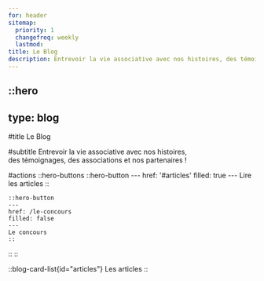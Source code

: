 ```yaml
---
for: header
sitemap:
  priority: 1
  changefreq: weekly
  lastmod:
title: Le Blog
description: Entrevoir la vie associative avec nos histoires, des témoignages, des associations et nos partenaires !
---
```


::hero
---
type: blog
---

#title
Le Blog

#subtitle
Entrevoir la vie associative avec nos histoires,<br /> des témoignages, des associations et nos partenaires !

#actions
  ::hero-buttons
    ::hero-button
    ---
    href: '#articles'
    filled: true
    ---
    Lire les articles
    ::

    ::hero-button
    ---
    href: /le-concours
    filled: false
    ---
    Le concours
    ::
  ::
::

::blog-card-list{id="articles"}
Les articles
::
